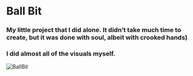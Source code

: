# Ball Bit
### My little project that I did alone. It didn’t take much time to create, but it was done with soul, albeit with crooked hands)
### I did almost all of the visuals myself.
![BallBit]((https://github.com/Vanchegs/BallBit/assets/115901143/85447561-6eea-4728-97c2-5453a28a9ef3))
